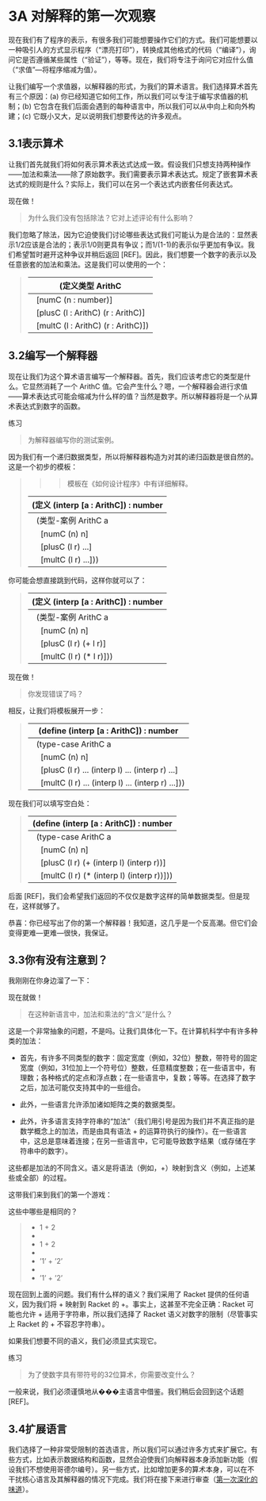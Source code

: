 # 3A 对解释的第一次观察

现在我们有了程序的表示，有很多我们可能想要操作它们的方式。我们可能想要以一种吸引人的方式显示程序（“漂亮打印”），转换成其他格式的代码（“编译”），询问它是否遵循某些属性（“验证”），等等。现在，我们将专注于询问它对应什么值（“求值”—<wbr>将程序缩减为值）。

让我们编写一个求值器，以解释器的形式，为我们的算术语言。我们选择算术首先有三个原因：(a) 你已经知道它如何工作，所以我们可以专注于编写求值器的机制；(b) 它包含在我们后面会遇到的每种语言中，所以我们可以从中向上和向外构建；(c) 它既小又大，足以说明我们想要传达的许多观点。

## 3.1表示算术

让我们首先就我们将如何表示算术表达式达成一致。假设我们只想支持两种操作——<wbr>加法和乘法——<wbr>除了原始数字。我们需要表示算术表达式。规定了嵌套算术表达式的规则是什么？实际上，我们可以在另一个表达式内嵌套任何表达式。

现在做！

> 为什么我们没有包括除法？它对上述评论有什么影响？

我们忽略了除法，因为它迫使我们讨论哪些表达式我们可能认为是合法的：显然表示1/2应该是合法的；表示1/0则更具有争议；而1/(1-1)的表示似乎更加有争议。我们希望暂时避开这种争议并稍后返回 [REF]。因此，我们想要一个数字的表示以及任意嵌套的加法和乘法。这是我们可以使用的一个：

> | (定义类型 ArithC |
> | --- |
> |   [numC (n : number)] |
> |   [plusC (l : ArithC) (r : ArithC)] |
> |   [multC (l : ArithC) (r : ArithC)]) |

## 3.2编写一个解释器

现在让我们为这个算术语言编写一个解释器。首先，我们应该考虑它的类型是什么。它显然消耗了一个 ArithC 值。它会产生什么？嗯，一个解释器会进行求值——<wbr>算术表达式可能会缩减为什么样的值？当然是数字。所以解释器将是一个从算术表达式到数字的函数。

练习

> 为解释器编写你的测试案例。

因为我们有一个递归数据类型，所以将解释器构造为对其的递归函数是很自然的。这是一个初步的模板：

> > > 模板在《如何设计程序》中有详细解释。
> > > 
> | (定义 (interp [a : ArithC]) : number |
> | --- |
> |   (类型-案例 ArithC a |
> |     [numC (n) n] |
> |     [plusC (l r) ...] |
> |     [multC (l r) ...])) |

你可能会想直接跳到代码，这样你就可以了：

> | (定义 (interp [a : ArithC]) : number |
> | --- |
> |   (类型-案例 ArithC a |
> |     [numC (n) n] |
> |     [plusC (l r) (+ l r)] |
> |     [multC (l r) (* l r)])) |

现在做！

> 你发现错误了吗？

相反，让我们将模板展开一步：

> | (define (interp [a : ArithC]) : number |
> | --- |
> |   (type-case ArithC a |
> |     [numC (n) n] |
> |     [plusC (l r) ... (interp l) ... (interp r) ...] |
> |     [multC (l r) ... (interp l) ... (interp r) ...])) |

现在我们可以填写空白处：

> | (define (interp [a : ArithC]) : number |
> | --- |
> |   (type-case ArithC a |
> |     [numC (n) n] |
> |     [plusC (l r) (+ (interp l) (interp r))] |
> |     [multC (l r) (* (interp l) (interp r))])) |

后面 [REF]，我们会希望我们返回的不仅仅是数字这样的简单数据类型。但是现在，这样就够了。

恭喜：你已经写出了你的第一个解释器！我知道，这几乎是一个反高潮。但它们会变得更难—<wbr>更难—<wbr>很快，我保证。

## 3.3你有没有注意到？

我刚刚在你身边溜了一下：

现在就做！

> 在这种新语言中，加法和乘法的“含义”是什么？

这是一个非常抽象的问题，不是吗。让我们具体化一下。在计算机科学中有许多种类的加法：

+   首先，有许多不同类型的数字：固定宽度（例如，32位）整数，带符号的固定宽度（例如，31位加上一个符号位）整数，任意精度整数；在一些语言中，有理数；各种格式的定点和浮点数；在一些语言中，复数；等等。在选择了数字之后，加法可能仅支持其中的一些组合。

+   此外，一些语言允许添加诸如矩阵之类的数据类型。

+   此外，许多语言支持字符串的“加法”（我们用引号是因为我们并不真正指的是数学概念上的加法，而是由具有语法 + 的运算符执行的操作）。在一些语言中，这总是意味着连接；在另一些语言中，它可能导致数字结果（或存储在字符串中的数字）。

这些都是加法的不同含义。语义是将语法（例如，+）映射到含义（例如，上述某些或全部）的过程。

这带我们来到我们的第一个游戏：

这些中哪些是相同的？

> +   1 + 2
> +   
> +   1 + 2
> +   
> +   ’1’ + ’2’
> +   
> +   ’1’ + ’2’

现在回到上面的问题。我们有什么样的语义？我们采用了 Racket 提供的任何语义，因为我们将 + 映射到 Racket 的 +。事实上，这甚至不完全正确：Racket 可能也允许 + 适用于字符串，所以我们选择了 Racket 语义对数字的限制（尽管事实上 Racket 的 + 不容忍字符串）。

如果我们想要不同的语义，我们必须显式实现它。

练习

> 为了使数字具有带符号的32位算术，你需要改变什么？

一般来说，我们必须谨慎地从���主语言中借鉴。我们稍后会回到这个话题 [REF]。

## 3.4扩展语言

我们选择了一种非常受限制的首选语言，所以我们可以通过许多方式来扩展它。有些方式，比如表示数据结构和函数，显然会迫使我们向解释器本身添加新功能（假设我们不想使用哥德尔编号）。另一些方式，比如增加更多的算术本身，可以在不干扰核心语言及其解释器的情况下完成。我们将在接下来进行审查（[第一次深化的味道](first-desugar.html)）。

